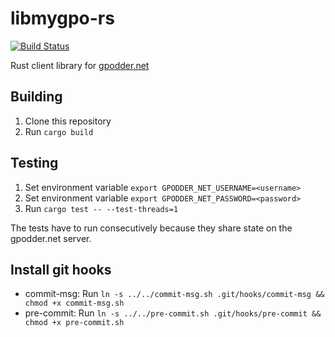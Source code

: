 # libmygpo-rs

[![Build Status](https://travis-ci.org/FeuRenard/libmygpo-rs.svg?branch=master)](https://travis-ci.org/FeuRenard/libmygpo-rs)

Rust client library for [gpodder.net](https://gpodder.net/)

## Building
1. Clone this repository
2. Run `cargo build`

## Testing

1. Set environment variable `export GPODDER_NET_USERNAME=<username>`
2. Set environment variable `export GPODDER_NET_PASSWORD=<password>`
3. Run `cargo test -- --test-threads=1`

The tests have to run consecutively because they share state on the gpodder.net server.

## Install git hooks
* commit-msg: Run `ln -s ../../commit-msg.sh .git/hooks/commit-msg && chmod +x commit-msg.sh`
* pre-commit: Run `ln -s ../../pre-commit.sh .git/hooks/pre-commit && chmod +x pre-commit.sh`
